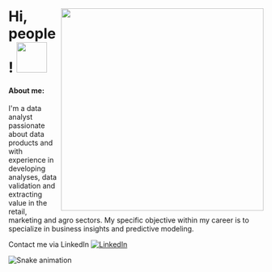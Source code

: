 <img style="margin-top: 40px;" align="right" width="400px" src="https://media.giphy.com/media/Wj7lNjMNDxSmc/giphy.gif">

# Hi, people! <img src="https://media.giphy.com/media/AZYVnZVRsDuMVY5GAu/giphy.gif" width="60px">

#### About me:<br>
I'm a data analyst passionate about data products and with experience in developing analyses, data validation and extracting value in the retail, marketing and agro sectors. My specific objective within my career is to specialize in business insights and predictive modeling.

Contact me via LinkedIn <a href="https://www.linkedin.com/in/suelen-f-nascimento/"><img src="https://img.shields.io/badge/LinkedIn-%230077B5.svg?&style=flat-square&logo=linkedin&logoColor=white" alt="LinkedIn"> </a>

<img src="https://github.com/giovana-simas/giovana-simas/blob/main/snake.svg" alt="Snake animation" />
